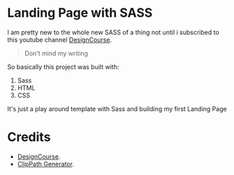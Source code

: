 # Landing Page with SASS

I am pretty new to the whole new SASS of a thing not until i subscribed to this youtube channel [DesignCourse](https://www.youtube.com/channel/UCVyRiMvfUNMA1UPlDPzG5Ow).

>Don't mind my writing

So basically this project was built with:

1. Sass
2. HTML
3. CSS

It's just a play around template with Sass and building my first Landing Page

# Credits

- [DesignCourse](https://www.youtube.com/channel/UCVyRiMvfUNMA1UPlDPzG5Ow).
- [ClipPath Generator](https://bennettfeely.com/clippy/).
